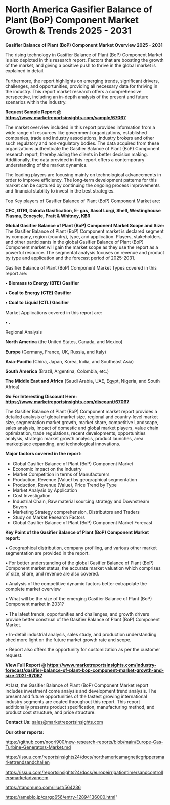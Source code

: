 # North America Gasifier Balance of Plant (BoP) Component Market Growth & Trends 2025 - 2031

<Strong> Gasifier Balance of Plant (BoP) Component Market Overview 2025 - 2031</strong>

The rising technology in Gasifier Balance of Plant (BoP) Component Market is also depicted in this research report. Factors that are boosting the growth of the market, and giving a positive push to thrive in the global market is explained in detail.

Furthermore, the report highlights on emerging trends, significant drivers, challenges, and opportunities, providing all necessary data for thriving in the industry. This report market research offers a comprehensive perspective, including an in-depth analysis of the present and future scenarios within the industry.

<strong>Request Sample Report @ <a href=https://www.marketreportsinsights.com/sample/67067>https://www.marketreportsinsights.com/sample/67067</a></strong>

The market overview included in this report provides information from a wide range of resources like government organizations, established companies, trade and industry associations, industry brokers and other such regulatory and non-regulatory bodies. The data acquired from these organizations authenticate the Gasifier Balance of Plant (BoP) Component research report, thereby aiding the clients in better decision making. Additionally, the data provided in this report offers a contemporary understanding of the market dynamics.

The leading players are focusing mainly on technological advancements in order to improve efficiency. The long-term development patterns for this market can be captured by continuing the ongoing process improvements and financial stability to invest in the best strategies.

Top Key players of Gasifier Balance of Plant (BoP) Component Market are:

<strong>CFC, GTRI, Dakota Gasification, E- gas, Sasol Lurgi, Shell, Westinghouse Plasma, Ecocycle, Pratt & Whitney, KBR</strong>

<strong><b>Global Gasifier Balance of Plant (BoP) Component Market Scope and Size:</b></strong>
The Gasifier Balance of Plant (BoP) Component market is declared segment by company, region (country), type, and application. Players, stakeholders, and other participants in the global Gasifier Balance of Plant (BoP) Component market will gain the market scope as they use the report as a powerful resource. The segmental analysis focuses on revenue and product by type and application and the forecast period of 2025-2031.

Gasifier Balance of Plant (BoP) Component Market Types covered in this report are:

<strong>• Biomass to Energy (BTE) Gasifier

• Coal to Energy (CTE) Gasifier

• Coal to Liquid (CTL) Gasifier</strong>

Market Applications covered in this report are:

<strong>• .</strong> 

Regional Analysis

<strong>North America</strong> (the United States, Canada, and Mexico)

<strong>Europe</strong> (Germany, France, UK, Russia, and Italy)

<strong>Asia-Pacific</strong> (China, Japan, Korea, India, and Southeast Asia)

<strong>South America</strong> (Brazil, Argentina, Colombia, etc.)

<strong>The Middle East and Africa</strong> (Saudi Arabia, UAE, Egypt, Nigeria, and South Africa)

<strong>Go For Interesting Discount Here: <a href=https://www.marketreportsinsights.com/discount/67067>https://www.marketreportsinsights.com/discount/67067</a></strong>

The Gasifier Balance of Plant (BoP) Component market report provides a detailed analysis of global market size, regional and country-level market size, segmentation market growth, market share, competitive Landscape, sales analysis, impact of domestic and global market players, value chain optimization, trade regulations, recent developments, opportunities analysis, strategic market growth analysis, product launches, area marketplace expanding, and technological innovations.

<strong><b>Major factors covered in the report:</b></strong>
<ul>
  <li>Global Gasifier Balance of Plant (BoP) Component Market </li>
  <li>Economic Impact on the Industry</li>
  <li>Market Competition in terms of Manufacturers</li>
  <li>Production, Revenue (Value) by geographical segmentation</li>
  <li>Production, Revenue (Value), Price Trend by Type</li>
  <li>Market Analysis by Application</li>
  <li>Cost Investigation</li>
  <li>Industrial Chain, Raw material sourcing strategy and Downstream Buyers</li>
  <li>Marketing Strategy comprehension, Distributors and Traders</li>
  <li>Study on Market Research Factors</li>
  <li>Global Gasifier Balance of Plant (BoP) Component Market Forecast</li>
</ul>

<strong><b>Key Point of the Gasifier Balance of Plant (BoP) Component Market report:</b></strong>

• Geographical distribution, company profiling, and various other market segmentation are provided in the report.

• For better understanding of the global Gasifier Balance of Plant (BoP) Component market status, the accurate market valuation which comprises of size, share, and revenue are also covered.

• Analysis of the competitive dynamic factors better extrapolate the complete market overview

• What will be the size of the emerging Gasifier Balance of Plant (BoP) Component market in 2031?

• The latest trends, opportunities and challenges, and growth drivers provide better construal of the Gasifier Balance of Plant (BoP) Component Market.

• In-detail industrial analysis, sales study, and production understanding shed more light on the future market growth rate and scope.

• Report also offers the opportunity for customization as per the customer request.

<strong><b>View Full Report @ <a href=https://www.marketreportsinsights.com/industry-forecast/gasifier-balance-of-plant-bop-component-market-growth-and-size-2021-67067>https://www.marketreportsinsights.com/industry-forecast/gasifier-balance-of-plant-bop-component-market-growth-and-size-2021-67067</a></b></strong>


At last, the Gasifier Balance of Plant (BoP) Component Market report includes investment come analysis and development trend analysis. The present and future opportunities of the fastest growing international industry segments are coated throughout this report. This report additionally presents product specification, manufacturing method, and product cost structure, and price structure.

<strong>Contact Us:</strong>
sales@marketreportsinsights.com

<strong>Our other reports:</strong>

<a href=https://github.com/noori900/new-research-reports/blob/main/Europe-Gas-Turbine-Generators-Market.md>https://github.com/noori900/new-research-reports/blob/main/Europe-Gas-Turbine-Generators-Market.md</a>

<a href=https://issuu.com/reportsinsights24/docs/northamericamagneticgrippersmarkettrendsandchallen>https://issuu.com/reportsinsights24/docs/northamericamagneticgrippersmarkettrendsandchallen</a>

<a href=https://issuu.com/reportsinsights24/docs/europeirrigationtimersandcontrollersmarketadvancem>https://issuu.com/reportsinsights24/docs/europeirrigationtimersandcontrollersmarketadvancem</a>

<a href=https://tanomuno.com/illust/564236>https://tanomuno.com/illust/564236</a>

<a href=https://ameblo.jp/cargo656/entry-12894136000.html>https://ameblo.jp/cargo656/entry-12894136000.html</a>"
